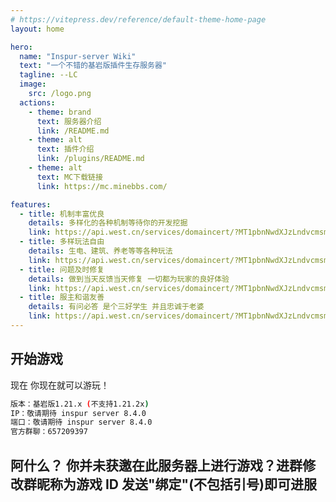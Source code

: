 ```yaml
---
# https://vitepress.dev/reference/default-theme-home-page
layout: home

hero:
  name: "Inspur-server Wiki"
  text: "一个不错的基岩版插件生存服务器"
  tagline: --LC
  image:
    src: /logo.png
  actions:
    - theme: brand
      text: 服务器介绍
      link: /README.md
    - theme: alt
      text: 插件介绍
      link: /plugins/README.md
    - theme: alt
      text: MC下载链接
      link: https://mc.minebbs.com/

features:
  - title: 机制丰富优良
    details: 多样化的各种机制等待你的开发挖掘
    link: https://api.west.cn/services/domaincert/?MT1pbnNwdXJzLndvcmsmMj0xNzI2MDk0NjI1JjM9MSY0PTNlMGY0Y2NlZDljZGU3YzUmNT0xNzk2NWQwZTQwYjkyNjVk
  - title: 多样玩法自由
    details: 生电、建筑、养老等等各种玩法
    link: https://api.west.cn/services/domaincert/?MT1pbnNwdXJzLndvcmsmMj0xNzI2MDk0NjI1JjM9MSY0PTNlMGY0Y2NlZDljZGU3YzUmNT0xNzk2NWQwZTQwYjkyNjVk
  - title: 问题及时修复
    details: 做到当天反馈当天修复 一切都为玩家的良好体验
    link: https://api.west.cn/services/domaincert/?MT1pbnNwdXJzLndvcmsmMj0xNzI2MDk0NjI1JjM9MSY0PTNlMGY0Y2NlZDljZGU3YzUmNT0xNzk2NWQwZTQwYjkyNjVk
  - title: 服主和谐友善
    details: 有问必答 是个三好学生 并且忠诚于老婆
    link: https://api.west.cn/services/domaincert/?MT1pbnNwdXJzLndvcmsmMj0xNzI2MDk0NjI1JjM9MSY0PTNlMGY0Y2NlZDljZGU3YzUmNT0xNzk2NWQwZTQwYjkyNjVk
---
```


## 开始游戏

现在 你现在就可以游玩！

```sh
版本：基岩版1.21.x (不支持1.21.2x)
IP：敬请期待 inspur server 8.4.0
端口：敬请期待 inspur server 8.4.0
官方群聊：657209397
```

## 阿什么？ 你并未获邀在此服务器上进行游戏？进群修改群昵称为游戏 ID 发送"绑定"(不包括引号)即可进服
